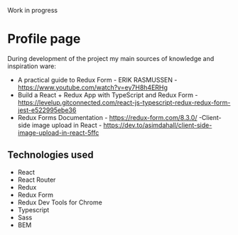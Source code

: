  Work in progress

# Profile page

During development of the project my main sources of knowledge and inspiration ware:

- A practical guide to Redux Form - ERIK RASMUSSEN 
        - https://www.youtube.com/watch?v=ey7H8h4ERHg
- Build a React + Redux App with TypeScript and Redux Form 
        - https://levelup.gitconnected.com/react-js-typescript-redux-redux-form-jest-e522995ebe36
- Redux Forms Documentation
        - https://redux-form.com/8.3.0/
-Client-side image upload in React 
        - https://dev.to/asimdahall/client-side-image-upload-in-react-5ffc
  

## Technologies used

- React
- React Router
- Redux
- Redux Form
- Redux Dev Tools for Chrome
- Typescript
- Sass
- BEM